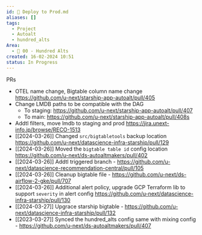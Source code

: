 ```yaml
---
id: 🎯 Deploy to Prod.md
aliases: []
tags:
  - Project
  - Autoalt
  - hundred_alts
Area:
  - 🕎 00 - Hundred Alts
created: 16-02-2024 10:51
status: In Progress
---
```

PRs
* OTEL name change, Bigtable column name change https://github.com/u-next/starship-app-autoalt/pull/405
* Change LMDB paths to be compatible with the DAG
	* To staging: https://github.com/u-next/starship-app-autoalt/pull/407
	* To main: https://github.com/u-next/starship-app-autoalt/pull/408s
* Addtl filters, move lmdb to staging and prod https://jira.unext-info.jp/browse/RECO-1513
*  [[2024-03-26]] Changed `src/bigtabletools` backup location https://github.com/u-next/datascience-infra-starship/pull/129
*  [[2024-03-26]] Moved the `bigtable table id` config location https://github.com/u-next/ds-autoaltmakers/pull/402
*  [[2024-03-26]] Addtl triggered branch - https://github.com/u-next/datascience-recommendation-central/pull/105
*  [[2024-03-26]] Cleanup bigtable file - https://github.com/u-next/ds-airflow-2-gke/pull/707
* [[2024-03-26]] Additional alert policy, upgrade GCP Terraform lib to support `severity` in alert config https://github.com/u-next/datascience-infra-starship/pull/130
* [[2024-03-27]] Upgrace starship bigtable - https://github.com/u-next/datascience-infra-starship/pull/132
* [[2023-03-27]] Synced the hundred_alts config same with mixing config - https://github.com/u-next/ds-autoaltmakers/pull/407